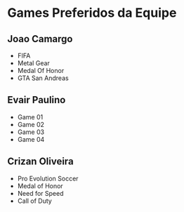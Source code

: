 # Games Preferidos da Equipe

## Joao Camargo

* FIFA
* Metal Gear
* Medal Of Honor
* GTA San Andreas

## Evair Paulino

* Game 01
* Game 02
* Game 03
* Game 04

## Crizan Oliveira

* Pro Evolution Soccer
* Medal of Honor
* Need for Speed
* Call of Duty
